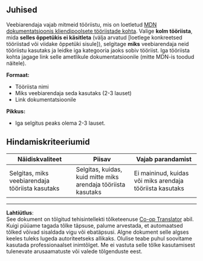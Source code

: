 <!--
CO_OP_TRANSLATOR_METADATA:
{
  "original_hash": "9e2f84e351a6fcb44bfc4066d98525f0",
  "translation_date": "2025-10-11T11:50:03+00:00",
  "source_file": "1-getting-started-lessons/1-intro-to-programming-languages/assignment.md",
  "language_code": "et"
}
-->
## Juhised

Veebiarendaja vajab mitmeid tööriistu, mis on loetletud [MDN dokumentatsioonis kliendipoolsete tööriistade kohta](https://developer.mozilla.org/docs/Learn/Tools_and_testing/Understanding_client-side_tools/Overview). Valige **kolm tööriista**, mida **selles õppetükis ei käsitleta** (välja arvatud [loetlege konkreetsed tööriistad või viidake õppetüki sisule]), selgitage **miks** veebiarendaja neid tööriistu kasutaks ja leidke iga kategooria jaoks sobiv tööriist. Iga tööriista kohta jagage link selle ametlikule dokumentatsioonile (mitte MDN-is toodud näitele).

**Formaat:**  
- Tööriista nimi  
- Miks veebiarendaja seda kasutaks (2-3 lauset)  
- Link dokumentatsioonile

**Pikkus:**  
- Iga selgitus peaks olema 2-3 lauset.

## Hindamiskriteeriumid

Näidiskvaliteet | Piisav | Vajab parandamist
--- | --- | -- |
Selgitas, miks veebiarendaja tööriista kasutaks | Selgitas, kuidas, kuid mitte miks arendaja tööriista kasutaks | Ei maininud, kuidas või miks arendaja tööriista kasutaks  |

---

**Lahtiütlus**:  
See dokument on tõlgitud tehisintellekti tõlketeenuse [Co-op Translator](https://github.com/Azure/co-op-translator) abil. Kuigi püüame tagada tõlke täpsuse, palume arvestada, et automaatsed tõlked võivad sisaldada vigu või ebatäpsusi. Algne dokument selle algses keeles tuleks lugeda autoriteetseks allikaks. Olulise teabe puhul soovitame kasutada professionaalset inimtõlget. Me ei vastuta selle tõlke kasutamisest tulenevate arusaamatuste või valede tõlgenduste eest.
